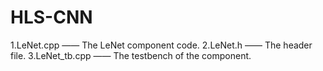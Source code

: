 # HLS-CNN

1.LeNet.cpp     —— The LeNet component code.
2.LeNet.h       —— The header file.
3.LeNet_tb.cpp  —— The testbench of the component.
